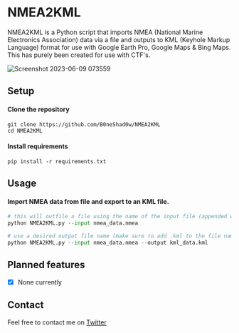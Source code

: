 # NMEA2KML
NMEA2KML is a Python script that imports NMEA (National Marine Electronics Association) data via a file and outputs to KML (Keyhole Markup Language) format for use with Google Earth Pro, Google Maps & Bing Maps. \
This has purely been created for use with CTF's.

![Screenshot 2023-06-09 073559](https://github.com/B0neShAd0w/NMEA2KML/assets/117080369/a00faef7-5672-4ccb-8327-d4e3bd0793ef)

## Setup

#### Clone the repository
```shell
git clone https://github.com/B0neShad0w/NMEA2KML
cd NMEA2KML
```

#### Install requirements
```shell
pip install -r requirements.txt
```

## Usage

#### Import NMEA data from file and export to an KML file.
```python
# this will outfile a file using the name of the input file (appended with .kml)
python NMEA2KML.py --input nmea_data.nmea

# use a desired output file name (make sure to add .kml to the file name)
python NMEA2KML.py --input nmea_data.nmea --output kml_data.kml
```

## Planned features

- [X] None currently

<!-- CSV, SHP (shapefile), GeoJSON, KML, KMZ or TFRecord -->

## Contact
Feel free to contact me on <a href="https://twitter.com/B0neShad0w">Twitter</a>
